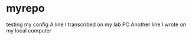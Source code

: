 # myrepo
testing my config
A line I transcribed on my lab PC
Another line I wrote on my local computer
